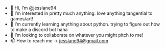 - 👋 Hi, I’m @jesslane94
- 👀 I’m interested in pretty much anything. love anything tangential to games/art!
- 🌱 I’m currently learning anything about python. trying to figure out how to make a discord bot haha
- 💞️ I’m looking to collaborate on whatever you might pitch to me!
- 📫 How to reach me -> jesslane94@gmail.com

<!---
jesslane94/jesslane94 is a ✨ special ✨ repository because its `README.md` (this file) appears on your GitHub profile.
You can click the Preview link to take a look at your changes.
--->
